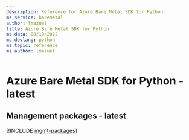 ```yaml
---
description: Reference for Azure Bare Metal SDK for Python
ms.service: baremetal
author: lmazuel
title: Azure Bare Metal SDK for Python
ms.data: 08/19/2022
ms.devlang: python
ms.topic: reference
ms.author: lmazuel
---
```

# Azure Bare Metal SDK for Python - latest

## Management packages - latest
[!INCLUDE [mgmt-packages](bare-metal-mgmt-index.md)]